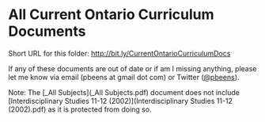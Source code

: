 # All Current Ontario Curriculum Documents

Short URL for this folder:  <http://bit.ly/CurrentOntarioCurriculumDocs>

If any of these documents are out of date or if am I missing anything, please let me know via email (pbeens at gmail dot com) or Twitter ([@pbeens](https://twitter.com/pbeens)).

Note: The [_All Subjects](_All Subjects.pdf) document does not include [Interdisciplinary Studies 11-12 (2002)](Interdisciplinary Studies 11-12 (2002).pdf) as it is protected from doing so.
